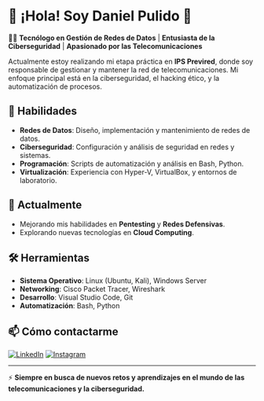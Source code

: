 # 👋 ¡Hola! Soy Daniel Pulido 👋

👨‍💻 **Tecnólogo en Gestión de Redes de Datos** | **Entusiasta de la Ciberseguridad** | **Apasionado por las Telecomunicaciones**

Actualmente estoy realizando mi etapa práctica en **IPS Previred**, donde soy responsable de gestionar y mantener la red de telecomunicaciones. Mi enfoque principal está en la ciberseguridad, el hacking ético, y la automatización de procesos.

## 🚀 Habilidades

- **Redes de Datos**: Diseño, implementación y mantenimiento de redes de datos.
- **Ciberseguridad**: Configuración y análisis de seguridad en redes y sistemas.
- **Programación**: Scripts de automatización y análisis en Bash, Python.
- **Virtualización**: Experiencia con Hyper-V, VirtualBox, y entornos de laboratorio.

## 🌱 Actualmente

- Mejorando mis habilidades en **Pentesting** y **Redes Defensivas**.
- Explorando nuevas tecnologías en **Cloud Computing**.

## 🛠️ Herramientas

- **Sistema Operativo**: Linux (Ubuntu, Kali), Windows Server
- **Networking**: Cisco Packet Tracer, Wireshark
- **Desarrollo**: Visual Studio Code, Git
- **Automatización**: Bash, Python

## 📫 Cómo contactarme

[![LinkedIn](https://img.shields.io/badge/LinkedIn-%230077B5.svg?style=for-the-badge&logo=linkedin&logoColor=white)](https://www.linkedin.com/in/daniel-felipe-pulido-castro-8a84881a2/)
[![Instagram](https://img.shields.io/badge/Instagram-%23E4405F.svg?style=for-the-badge&logo=Instagram&logoColor=white)](https://www.instagram.com/sakinad.hacker/)


---

⚡ **Siempre en busca de nuevos retos y aprendizajes en el mundo de las telecomunicaciones y la ciberseguridad.**
